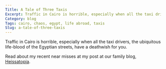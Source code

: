 ```yaml
---
Title: A Tale of Three Taxis
Excerpt: Traffic in Cairo is horrible, especially when all the taxi drivers, the ubiquitous life-blood of the Egyptian streets, have a deathwish for you.
Category: blog
Tags: cairo, chaos, egypt, life abroad, taxis
Slug: a-tale-of-three-taxis
---
```



Traffic in Cairo is horrible, especially when all the taxi drivers, the ubiquitous life-blood of the Egyptian streets, have a deathwish for you.

Read about my recent near misses at my post at our family blog, [Heissatopia](http://www.heissatopia.com/2009/05/tale-of-three-taxis.html "Heissatopia: A tale of three taxis").
